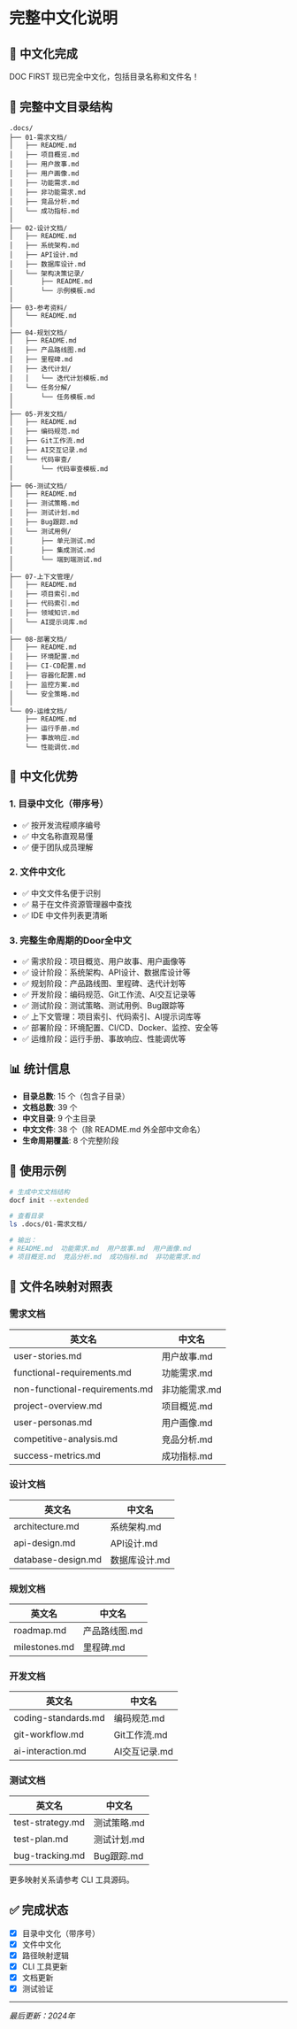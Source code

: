 # 完整中文化说明

## 🎉 中文化完成

DOC FIRST 现已完全中文化，包括目录名称和文件名！

## 📁 完整中文目录结构

```
.docs/
├── 01-需求文档/
│   ├── README.md
│   ├── 项目概览.md
│   ├── 用户故事.md
│   ├── 用户画像.md
│   ├── 功能需求.md
│   ├── 非功能需求.md
│   ├── 竞品分析.md
│   └── 成功指标.md
│
├── 02-设计文档/
│   ├── README.md
│   ├── 系统架构.md
│   ├── API设计.md
│   ├── 数据库设计.md
│   └── 架构决策记录/
│       ├── README.md
│       └── 示例模板.md
│
├── 03-参考资料/
│   └── README.md
│
├── 04-规划文档/
│   ├── README.md
│   ├── 产品路线图.md
│   ├── 里程碑.md
│   ├── 迭代计划/
│   │   └── 迭代计划模板.md
│   └── 任务分解/
│       └── 任务模板.md
│
├── 05-开发文档/
│   ├── README.md
│   ├── 编码规范.md
│   ├── Git工作流.md
│   ├── AI交互记录.md
│   └── 代码审查/
│       └── 代码审查模板.md
│
├── 06-测试文档/
│   ├── README.md
│   ├── 测试策略.md
│   ├── 测试计划.md
│   ├── Bug跟踪.md
│   └── 测试用例/
│       ├── 单元测试.md
│       ├── 集成测试.md
│       └── 端到端测试.md
│
├── 07-上下文管理/
│   ├── README.md
│   ├── 项目索引.md
│   ├── 代码索引.md
│   ├── 领域知识.md
│   └── AI提示词库.md
│
├── 08-部署文档/
│   ├── README.md
│   ├── 环境配置.md
│   ├── CI-CD配置.md
│   ├── 容器化配置.md
│   ├── 监控方案.md
│   └── 安全策略.md
│
└── 09-运维文档/
    ├── README.md
    ├── 运行手册.md
    ├── 事故响应.md
    └── 性能调优.md
```

## 🌟 中文化优势

### 1. 目录中文化（带序号）
- ✅ 按开发流程顺序编号
- ✅ 中文名称直观易懂
- ✅ 便于团队成员理解

### 2. 文件中文化
- ✅ 中文文件名便于识别
- ✅ 易于在文件资源管理器中查找
- ✅ IDE 中文件列表更清晰

### 3. 完整生命周期的Door全中文
- ✅ 需求阶段：项目概览、用户故事、用户画像等
- ✅ 设计阶段：系统架构、API设计、数据库设计等
- ✅ 规划阶段：产品路线图、里程碑、迭代计划等
- ✅ 开发阶段：编码规范、Git工作流、AI交互记录等
- ✅ 测试阶段：测试策略、测试用例、Bug跟踪等
- ✅ 上下文管理：项目索引、代码索引、AI提示词库等
- ✅ 部署阶段：环境配置、CI/CD、Docker、监控、安全等
- ✅ 运维阶段：运行手册、事故响应、性能调优等

## 📊 统计信息

- **目录总数**: 15 个（包含子目录）
- **文档总数**: 39 个
- **中文目录**: 9 个主目录
- **中文文件**: 38 个（除 README.md 外全部中文命名）
- **生命周期覆盖**: 8 个完整阶段

## 🚀 使用示例

```bash
# 生成中文文档结构
docf init --extended

# 查看目录
ls .docs/01-需求文档/

# 输出：
# README.md  功能需求.md  用户故事.md  用户画像.md  
# 项目概览.md  竞品分析.md  成功指标.md  非功能需求.md
```

## 📝 文件名映射对照表

### 需求文档
| 英文名 | 中文名 |
|--------|--------|
| user-stories.md | 用户故事.md |
| functional-requirements.md | 功能需求.md |
| non-functional-requirements.md | 非功能需求.md |
| project-overview.md | 项目概览.md |
| user-personas.md | 用户画像.md |
| competitive-analysis.md | 竞品分析.md |
| success-metrics.md | 成功指标.md |

### 设计文档
| 英文名 | 中文名 |
|--------|--------|
| architecture.md | 系统架构.md |
| api-design.md | API设计.md |
| database-design.md | 数据库设计.md |

### 规划文档
| 英文名 | 中文名 |
|--------|--------|
| roadmap.md | 产品路线图.md |
| milestones.md | 里程碑.md |

### 开发文档
| 英文名 | 中文名 |
|--------|--------|
| coding-standards.md | 编码规范.md |
| git-workflow.md | Git工作流.md |
| ai-interaction.md | AI交互记录.md |

### 测试文档
| 英文名 | 中文名 |
|--------|--------|
| test-strategy.md | 测试策略.md |
| test-plan.md | 测试计划.md |
| bug-tracking.md | Bug跟踪.md |

更多映射关系请参考 CLI 工具源码。

## ✅ 完成状态

- [x] 目录中文化（带序号）
- [x] 文件中文化
- [x] 路径映射逻辑
- [x] CLI 工具更新
- [x] 文档更新
- [x] 测试验证

---

*最后更新：2024年*

